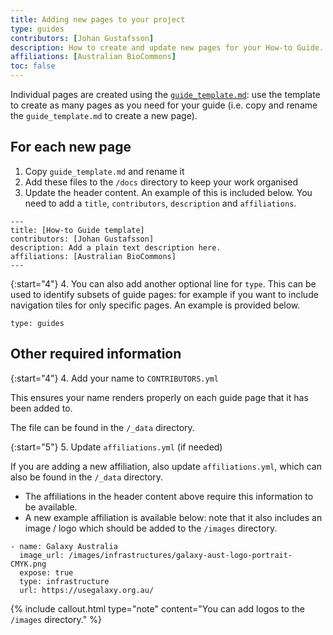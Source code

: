 ```yaml
---
title: Adding new pages to your project
type: guides
contributors: [Johan Gustafsson]
description: How to create and update new pages for your How-to Guide.
affiliations: [Australian BioCommons]
toc: false
---
```



Individual pages are created using the [`guide_template.md`](docs/guide_template.md): use the template to create as many pages as you need for your guide (i.e. copy and rename the `guide_template.md` to create a new page).

## For each new page

1. Copy `guide_template.md` and rename it
2. Add these files to the `/docs` directory to keep your work organised
3. Update the header content. An example of this is included below. You need to add a `title`, `contributors`, `description` and `affiliations`.

```
---
title: [How-to Guide template]
contributors: [Johan Gustafsson]
description: Add a plain text description here.
affiliations: [Australian BioCommons]
---   
```

{:start="4"}
4. You can also add another optional line for `type`. This can be used to identify subsets of guide pages: for example if you want to include navigation tiles for only specific pages. An example is provided below.

```
type: guides
```

## Other required information

{:start="4"}
4. Add your name to `CONTRIBUTORS.yml`

This ensures your name renders properly on each guide page that it has been added to. 

The file can be found in the `/_data` directory.

{:start="5"}
5.  Update `affiliations.yml` (if needed)

If you are adding a new affiliation, also update `affiliations.yml`, which can also be found in the `/_data` directory. 
   - The affiliations in the header content above require this information to be available. 
   - A new example affiliation is available below: note that it also includes an image / logo which should be added to the `/images` directory.

```
- name: Galaxy Australia
  image_url: /images/infrastructures/galaxy-aust-logo-portrait-CMYK.png
  expose: true
  type: infrastructure
  url: https://usegalaxy.org.au/
```

{% include callout.html type="note" content="You can add logos to the `/images` directory." %}